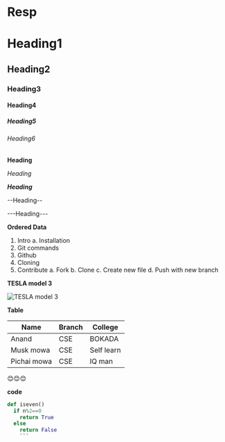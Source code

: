 # Resp

# Heading1

## Heading2

### Heading3

#### Heading4

##### Heading5

###### Heading6

**Heading**

*Heading*

***Heading***

--Heading--

---Heading---

**Ordered Data**
1.  Intro 
     a.  Installation
2.  Git commands
3.  Github
4.  Cloning
5.  Contribute
    a. Fork
    b.  Clone
    c.  Create new file
    d.  Push with new branch
 
 **TESLA model 3**
 
 
 ![TESLA model 3](https://upload.wikimedia.org/wikipedia/commons/thumb/1/14/2018_Tesla_Model_S_75D.jpg/1024px-2018_Tesla_Model_S_75D.jpg)
 
 **Table**
 
 |Name|Branch|College|
 |----|------|-------|
 |Anand|CSE|BOKADA|
 |Musk mowa|CSE|Self learn|
 |Pichai mowa|CSE|IQ man|
 
 
 😊😊😊
 
 **code**
 ```python
 def iseven()
   if n%2==0
     return True
   else 
     return False 
     ```
     
  
  
 
